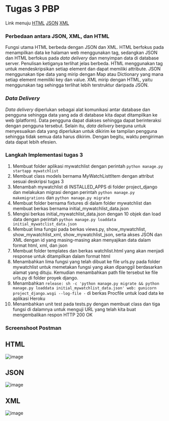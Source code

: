 # Tugas 3 PBP

Link menuju [HTML](https://mengdjango.herokuapp.com/mywatchlist/html/) [JSON](https://mengdjango.herokuapp.com/mywatchlist/json/) [XML](https://mengdjango.herokuapp.com/mywatchlist/xml/)

### Perbedaan antara JSON, XML, dan HTML ###

Fungsi utama HTML berbeda dengan JSON dan XML. HTML berfokus pada menampilkan data ke halaman web menggunakan tag, sedangkan JSON dan HTML berfokus pada _data delivery_ dan menyimpan data di database server. Penulisan ketiganya terlihat jelas berbeda. HTML menggunakan tag untuk mendeskripsikan setiap element dan dapat memiliki attribute. JSON menggunakan tipe data yang mirip dengan Map atau Dictionary yang mana setiap element memiliki key dan value. XML mirip dengan HTML, yaitu menggunakan tag sehingga terlihat lebih terstruktur daripada JSON.

### _Data Delivery_ ###

_Data delivery_ diperlukan sebagai alat komunikasi antar database dan pengguna sehingga data yang ada di database kita dapat ditampilkan ke web (platform). Data pengguna dapat diakses sehingga dapat berinteraksi dengan pengguna tersebut. Selain itu, _data delivery_ berguna untuk menyesuaikan data yang diperlukan untuk dikirim ke tampilan pengguna sehingga tidak semua data harus dikirim. Dengan begitu, waktu pengiriman data dapat lebih efesien.

### Langkah Implementasi tugas 3 ###

1. Membuat folder aplikasi mywatchlist dengan perintah `python manage.py startapp mywatchlist`
2. Membuat class models bernama MyWatchListtItem dengan attribut sesuai deskripsi tugas 3
3. Menambah mywatchlist di INSTALLED_APPS di folder project_django dan melakukan migrasi dengan perintah `python manage.py makemigrations` dan `python manage.py migrate`
4. Membuat folder bernama fixtures di dalam folder mywatchlist dan membuat berkas bernama initial_mywatchlist_data.json
5. Mengisi berkas initial_mywatchlist_data.json dengan 10 objek dan load data dengan perintah `python manage.py loaddata initial_mywatclist_data.json`
6. Membuat lima fungsi pada berkas views.py, show_mywatchlist, show_mywatchlist_xml, show_mywatchlist_json, serta akses JSON dan XML dengan id yang masing-masing akan menyajikan data dalam format html, xml, dan json
7. Membuat folder templates dan berkas watchlist.html yang akan menjadi response untuk ditampilkan dalam format html
8. Menambahkan lima fungsi yang telah dibuat ke file urls.py pada folder mywatchlist untuk memetakan fungsi yang akan dipanggil berdasarkan alamat yang dituju. Kemudian menambahkan path file tersebut ke file urls.py di folder proyek django.
9. Menambahkan `release: sh -c 'python manage.py migrate && python manage.py loaddata initial_mywatchlist_data.json'
web: gunicorn project_django.wsgi --log-file -` di berkas Procfile untuk load data ke aplikasi Heroku
10.  Menambahkan unit test pada tests.py dengan membuat class dan tiga fungsi di dalamnya untuk menguji URL yang telah kita buat mengembalikan respon HTTP 200 OK

### Screenshoot Postman ###

## HTML ##
![image](https://user-images.githubusercontent.com/87903309/191660106-54a8254a-cdc0-43d0-9f14-1ed1c628f9ec.png)

## JSON ##
![image](https://user-images.githubusercontent.com/87903309/191660038-1e256ccc-4f2f-469e-a8de-fbeba208dacf.png)

## XML ##
![image](https://user-images.githubusercontent.com/87903309/191659982-848378b7-2ef6-4f09-87b5-fc2fe479b94e.png)
